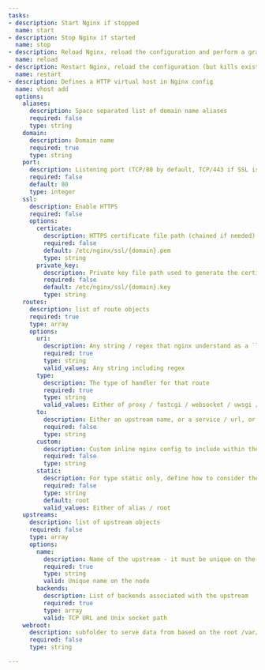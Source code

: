 ```yaml
---
tasks:
- description: Start Nginx if stopped
  name: start
- description: Stop Nginx if started
  name: stop
- description: Reload Nginx, reload the configuration and perform a graceful restart
  name: reload
- description: Restart Nginx, reload the configuration (but kills existing connection)
  name: restart
- description: Defines a HTTP virtual host in Nginx config
  name: vhost add
  options:
    aliases:
      description: Space separated list of domain name aliases
      required: false
      type: string
    domain:
      description: Domain name
      required: true
      type: string
    port:
      description: Listening port (TCP/80 by default, TCP/443 if SSL is enabled)
      required: false
      default: 80
      type: integer
    ssl:
      description: Enable HTTPS
      required: false
      options:
        certicate:
          description: HTTPS certificate file path (chained if needed)
          required: false
          default: /etc/nginx/ssl/{domain}.pem
          type: string
        private_key:
          description: Private key file path used to generate the certificate (password-less)
          required: false
          default: /etc/nginx/ssl/{domain}.key
          type: string          
    routes:
      description: list of route objects
      required: true
      type: array
      options:
        uri:
          description: Any string / regex that nginx understand as a `location`
          required: true
          type: string
          valid_values: Any string including regex
        type:
          description: The type of handler for that route
          required: true
          type: string
          valid_values: Either of proxy / fastcgi / websocket / uwsgi / static
        to:
          description: Either an upstream name, or a service / url, or a path
          required: false
          type: string
        custom:
          description: Custom inline nginx config to include within the route (e.g. auth, custom timeout)
          required: false
          type: string
        static:
          description: For type static only, define how to consider the source folder - alias or root
          required: false
          type: string
          default: root
          valid_values: Either of alias / root
    upstreams:
      description: list of upstream objects
      required: false
      type: array      
      options:
        name:
          description: Name of the upstream - it must be unique on the entire node
          required: true
          type: string
          valid: Unique name on the node
        backends:
          description: List of backends associated with the upstream
          required: true
          type: array
          valid: TCP URL and Unix socket path
    webroot:
      description: subfolder to serve data from based on the root /var/www/_domain_
      required: false
      type: string

---
```

